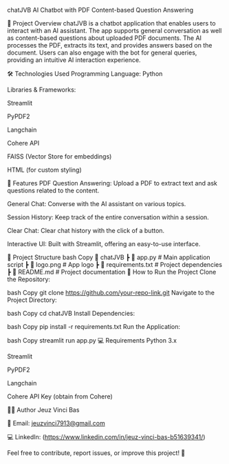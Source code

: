 chatJVB
AI Chatbot with PDF Content-based Question Answering

📌 Project Overview
chatJVB is a chatbot application that enables users to interact with an AI assistant. The app supports general conversation as well as content-based questions about uploaded PDF documents. The AI processes the PDF, extracts its text, and provides answers based on the document. Users can also engage with the bot for general queries, providing an intuitive AI interaction experience.

🛠 Technologies Used
Programming Language: Python

Libraries & Frameworks:

Streamlit

PyPDF2

Langchain

Cohere API

FAISS (Vector Store for embeddings)

HTML (for custom styling)

🔧 Features
PDF Question Answering: Upload a PDF to extract text and ask questions related to the content.

General Chat: Converse with the AI assistant on various topics.

Session History: Keep track of the entire conversation within a session.

Clear Chat: Clear chat history with the click of a button.

Interactive UI: Built with Streamlit, offering an easy-to-use interface.

📂 Project Structure
bash
Copy
📂 chatJVB
 ┣ 📜 app.py  # Main application script
 ┣ 📜 logo.png  # App logo
 ┣ 📜 requirements.txt  # Project dependencies
 ┣ 📜 README.md  # Project documentation
🚀 How to Run the Project
Clone the Repository:

bash
Copy
git clone https://github.com/your-repo-link.git
Navigate to the Project Directory:

bash
Copy
cd chatJVB
Install Dependencies:

bash
Copy
pip install -r requirements.txt
Run the Application:

bash
Copy
streamlit run app.py
💻 Requirements
Python 3.x

Streamlit

PyPDF2

Langchain

Cohere API Key (obtain from Cohere)


👨‍💻 Author
Jeuz Vinci Bas

📧 Email: jeuzvinci7913@gmail.com

💻 LinkedIn: (https://www.linkedin.com/in/jeuz-vinci-bas-b51639341/)

Feel free to contribute, report issues, or improve this project! 🚀
